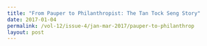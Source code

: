 ```yaml
---
title: "From Pauper to Philanthropist: The Tan Tock Seng Story"
date: 2017-01-04
permalink: /vol-12/issue-4/jan-mar-2017/pauper-to-philanthrop
layout: post
---
```

